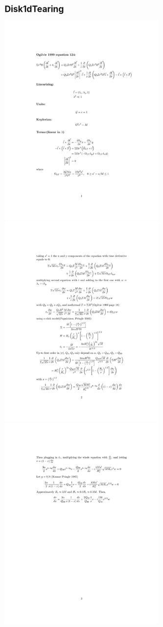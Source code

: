 # Disk1dTearing

![](Linearized_Ogilvie/ogilvielinear-1.png)
![](Linearized_Ogilvie/ogilvielinear-2.png)
![](Linearized_Ogilvie/ogilvielinear-3.png)
